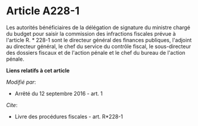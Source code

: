 # Article A228-1

Les autorités bénéficiaires de la délégation de signature du ministre chargé du budget pour saisir la commission des
infractions fiscales prévue à l'article R. * 228-1 sont le directeur général des finances publiques, l'adjoint au directeur
général, le chef du service du contrôle fiscal, le sous-directeur des dossiers fiscaux et de l'action pénale et le chef du
bureau de l'action pénale.

**Liens relatifs à cet article**

_Modifié par_:

  - Arrêté du 12 septembre 2016 - art. 1

_Cite_:

  - Livre des procédures fiscales - art. R*228-1
